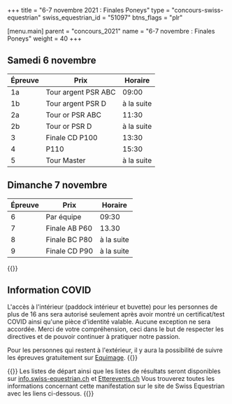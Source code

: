 +++
title = "6-7 novembre 2021 : Finales Poneys"
type = "concours-swiss-equestrian"
swiss_equestrian_id = "51097"
btns_flags = "plr"

[menu.main]
  parent = "concours_2021"
  name = "6-7 novembre : Finales Poneys"
  weight = 40
+++

## Samedi 6 novembre

Épreuve | Prix                | Horaire
--------|---------------------|-----------
1a      | Tour argent PSR ABC | 09:00
1b      | Tour argent PSR D   | à la suite
2a      | Tour or PSR ABC     | 11:30
2b      | Tour or PSR D       | à la suite
3       | Finale CD P100      | 13:30
4       | P110                | 15:30
5       | Tour Master         | à la suite

## Dimanche 7 novembre

Épreuve | Prix          | Horaire
--------|---------------|-----------
6       | Par équipe    | 09:30
7       | Finale AB P60 | 13.30
8       | Finale BC P80 | à la suite
9       | Finale CD P90 | à la suite

{{<admonition covid-orange>}}
## Information COVID

L'accès à l'intérieur (paddock intérieur et buvette) pour les personnes de plus de 16 ans sera autorisé seulement après avoir montré un certificat/test COVID ainsi qu'une pièce d'identité valable. Aucune exception ne sera accordée. Merci de votre compréhension, ceci dans le but de respecter les directives et de pouvoir continuer à pratiquer notre passion.

Pour les personnes qui restent à l'extérieur, il y aura la possibilité de suivre les épreuves gratuitement sur [Equimage](https://equimage.ch/).
{{</admonition>}}

{{<admonition>}}
Les listes de départ ainsi que les listes de résultats seront disponibles sur
[info.swiss-equestrian.ch](https://info.swiss-equestrian.ch/) et [Etterevents.ch](https://etterevents.ch)
Vous trouverez toutes les informations concernant cette manifestation
sur le site de Swiss Equestrian avec les liens ci-dessous.
{{</admonition>}}
